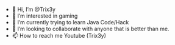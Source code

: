 - 👋 Hi, I’m @Trix3y
- 👀 I’m interested in gaming
- 🌱 I’m currently trying to learn Java Code/Hack
- 💞️ I’m looking to collaborate with anyone that is better than me.
- 📫 How to reach me Youtube (Trix3y)

<!---
Trix3y/Trix3y is a ✨ special ✨ repository because its `README.md` (this file) appears on your GitHub profile.
You can click the Preview link to take a look at your changes.
--->
